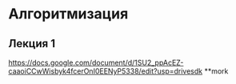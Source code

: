 # Алгоритмизация
## Лекция 1
https://docs.google.com/document/d/1SU2_ppAcEZ-caaoiCCwWisbyk4fcerOnI0EENyP5338/edit?usp=drivesdk
**mork

